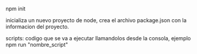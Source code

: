 npm init

inicializa un nuevo proyecto de node, crea el archivo package.json con la informacion del proyecto.

scripts: codigo que se va a ejecutar llamandolos desde la consola, ejemplo npm run "nombre_script"